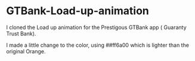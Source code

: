 # GTBank-Load-up-animation
I cloned the Load up animation for the Prestigous GTBank app ( Guaranty Trust Bank).

I made a little change to the color, using ##ff6a00 which is lighter than the original Orange.
